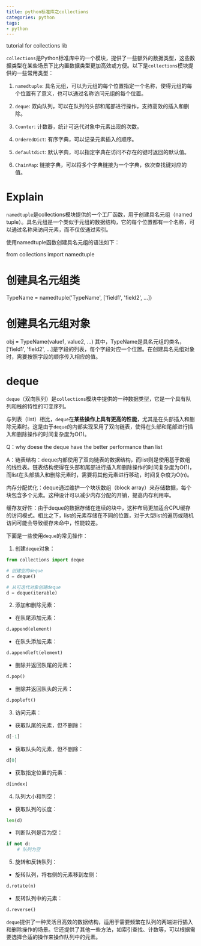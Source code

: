 ```yaml
---
title: python标准库之collections
categories: python
tags:
- python
---
```


tutorial for collections lib

`collections`是Python标准库中的一个模块，提供了一些额外的数据类型，这些数据类型在某些场景下比内置数据类型更加高效或方便。以下是`collections`模块提供的一些常用类型：

1. `namedtuple`: 具名元组，可以为元组的每个位置指定一个名称，使得元组的每个位置有了意义，也可以通过名称访问元组的每个位置。

2. `deque`: 双向队列，可以在队列的头部和尾部进行操作，支持高效的插入和删除。

3. `Counter`: 计数器，统计可迭代对象中元素出现的次数。

4. `OrderedDict`: 有序字典，可以记录元素插入的顺序。

5. `defaultdict`: 默认字典，可以指定字典在访问不存在的键时返回的默认值。

6. `ChainMap`: 链接字典，可以将多个字典链接为一个字典，依次查找键对应的值。

# Explain
`namedtuple`是collections模块提供的一个工厂函数，用于创建具名元组（named tuple）。具名元组是一个类似于元组的数据结构，它的每个位置都有一个名称，可以通过名称来访问元素，而不仅仅通过索引。

使用namedtuple函数创建具名元组的语法如下：


from collections import namedtuple

# 创建具名元组类
TypeName = namedtuple('TypeName', ['field1', 'field2', ...])

# 创建具名元组对象
obj = TypeName(value1, value2, ...)
其中，TypeName是具名元组的类名，['field1', 'field2', ...]是字段的列表，每个字段对应一个位置。在创建具名元组对象时，需要按照字段的顺序传入相应的值。

# deque
`deque`（双向队列）是`collections`模块中提供的一种数据类型，它是一个具有队列和栈的特性的可变序列。

与列表（list）相比，`deque`在**某些操作上具有更高的性能**，尤其是在头部插入和删除元素时。这是由于`deque`的内部实现采用了双向链表，使得在头部和尾部进行插入和删除操作的时间复杂度为O(1)。  

Q：why doese the deque have the better performance than list  

A：链表结构：deque内部使用了双向链表的数据结构，而list则是使用基于数组的线性表。链表结构使得在头部和尾部进行插入和删除操作的时间复杂度为O(1)，而list在头部插入和删除元素时，需要将其他元素进行移动，时间复杂度为O(n)。

内存分配优化：deque通过维护一个块状数组（block array）来存储数据，每个块包含多个元素。这种设计可以减少内存分配的开销，提高内存利用率。

缓存友好性：由于deque的数据存储在连续的块中，这种布局更加适合CPU缓存的访问模式。相比之下，list的元素存储在不同的位置，对于大型list的遍历或随机访问可能会导致缓存未命中，性能较差。 

下面是一些使用`deque`的常见操作：

1. 创建`deque`对象：
```python
from collections import deque

# 创建空的deque
d = deque()

# 从可迭代对象创建deque
d = deque(iterable)
```

2. 添加和删除元素：

- 在队尾添加元素：
```python
d.append(element)
```

- 在队头添加元素：
```python
d.appendleft(element)
```

- 删除并返回队尾的元素：
```python
d.pop()
```

- 删除并返回队头的元素：
```python
d.popleft()
```

3. 访问元素：

- 获取队尾的元素，但不删除：
```python
d[-1]
```

- 获取队头的元素，但不删除：
```python
d[0]
```

- 获取指定位置的元素：
```python
d[index]
```

4. 队列大小和判空：

- 获取队列的长度：
```python
len(d)
```

- 判断队列是否为空：
```python
if not d:
    # 队列为空
```

5. 旋转和反转队列：

- 旋转队列，将右侧的元素移到左侧：
```python
d.rotate(n)
```

- 反转队列中的元素：
```python
d.reverse()
```

`deque`提供了一种灵活且高效的数据结构，适用于需要频繁在队列的两端进行插入和删除操作的场景。它还提供了其他一些方法，如索引查找、计数等，可以根据需要选择合适的操作来操作队列中的元素。
